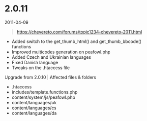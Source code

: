 # 2.0.11

2011-04-09

> https://chevereto.com/forums/topic1234-chevereto-2011.html

- Added switch to the get_thumb_html() and get_thumb_bbcode() functions
- Improved multicodes generation on peafowl.php
- Added Czech and Ukrainian languages
- Fixed Danish language
- Tweaks on the .htaccess file

Upgrade from 2.0.10 | Affected files & folders

- .htaccess
- includes/template.functions.php
- content/system/js/peafowl.php
- content/languages/uk
- content/languages/cs
- content/languages/da